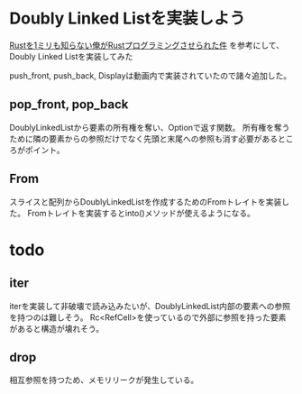# Doubly Linked Listを実装しよう

[Rustを1ミリも知らない俺がRustプログラミングさせられた件](https://www.youtube.com/watch?v=6AiU6ncdUdk)
を参考にして、Doubly Linked Listを実装してみた

push_front, push_back, Displayは動画内で実装されていたので諸々追加した。

## pop_front, pop_back
DoublyLinkedListから要素の所有権を奪い、Optionで返す関数。
所有権を奪うために隣の要素からの参照だけでなく先頭と末尾への参照も消す必要があるところがポイント。

## From
スライスと配列からDoublyLinkedListを作成するためのFromトレイトを実装した。
Fromトレイトを実装するとinto()メソッドが使えるようになる。

# todo
## iter
iterを実装して非破壊で読み込みたいが、DoublyLinkedList内部の要素への参照を持つのは難しそう。
Rc<RefCell<T>>を使っているので外部に参照を持った要素があると構造が壊れそう。

## drop
相互参照を持つため、メモリリークが発生している。



